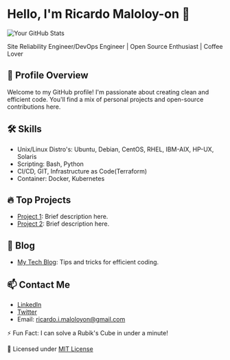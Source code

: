 # Hello, I'm Ricardo Maloloy-on 👋
![Your GitHub Stats](https://github-readme-stats.vercel.app/api?username=ricardomaloloyon&show_icons=true&theme=dark&count_private=true)

Site Reliability Engineer/DevOps Engineer | Open Source Enthusiast | Coffee Lover

## 🌱 Profile Overview
Welcome to my GitHub profile! I'm passionate about creating clean and efficient code. You'll find a mix of personal projects and open-source contributions here.

## 🛠️ Skills
- Unix/Linux Distro's: Ubuntu, Debian, CentOS, RHEL, IBM-AIX, HP-UX, Solaris
- Scripting: Bash, Python
- CI/CD, GIT, Infrastructure as Code(Terraform)
- Container: Docker, Kubernetes

## 🔥 Top Projects
- [Project 1](link): Brief description here.
- [Project 2](link): Brief description here.

## 📝 Blog
- [My Tech Blog](link): Tips and tricks for efficient coding.

## 📫 Contact Me
- [LinkedIn](https://www.linkedin.com/in/rmaloloyon)
- [Twitter](https://twitter.com/rickymaloy)
- Email: ricardo.i.maloloyon@gmail.com

⚡ Fun Fact: I can solve a Rubik's Cube in under a minute!


📝 Licensed under [MIT License](license-link)
